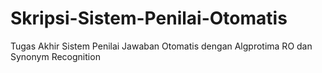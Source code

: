 # Skripsi-Sistem-Penilai-Otomatis
Tugas Akhir Sistem Penilai Jawaban Otomatis dengan Algprotima RO dan Synonym Recognition
